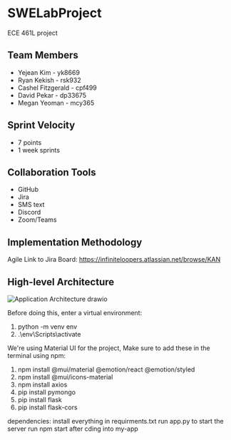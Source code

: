 # SWELabProject
ECE 461L project

## Team Members
- Yejean Kim - yk8669
- Ryan Kekish - rsk932
- Cashel Fitzgerald  - cpf499
- David Pekar - dp33675
- Megan Yeoman - mcy365

## Sprint Velocity
- 7 points
- 1 week sprints

## Collaboration Tools
- GitHub
- Jira
- SMS text
- Discord
- Zoom/Teams

## Implementation Methodology
Agile
Link to Jira Board: https://infiniteloopers.atlassian.net/browse/KAN

## High-level Architecture
![Application Architecture drawio](https://github.com/Infinite-Loopers/SWELabProject/assets/36647587/cd6af53f-160c-4345-b30e-1887ca5725d3)


Before doing this, enter a virtual environment:
1. python -m venv env
2. .\env\Scripts\activate

We're using Material UI for the project,
Make sure to add these in the terminal using npm:
1. npm install @mui/material @emotion/react @emotion/styled
2. npm install @mui/icons-material
3. npm install axios
4. pip install pymongo
5. pip install flask
6. pip install flask-cors

dependencies: install everything in requirments.txt
run app.py to start the server
run npm start after cding into my-app